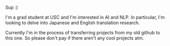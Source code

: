 Sup :)

I'm a grad student at USC and I'm interested in AI and NLP. In particular, I'm looking to delve into Japanese and English translation research. 

Currently I'm in the process of transferring projects from my old github to this one. So please don't pay if there aren't any cool projects atm. 




